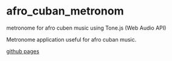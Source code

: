 # afro_cuban_metronom
metronome for afro cuben music using Tone.js (Web Audio API)

Metronome application useful for afro cuban music.

[github pages](https://ryjkmr.github.io/afro_cuban_metronom/)
